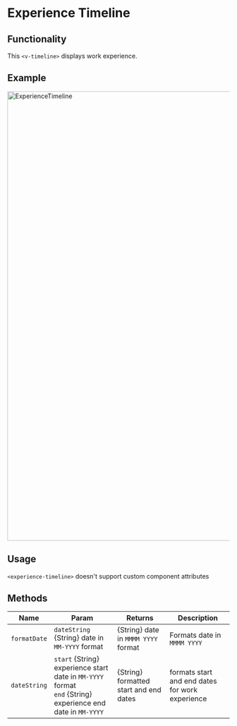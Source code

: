 # Experience Timeline

## Functionality
This `<v-timeline>` displays work experience.

## Example
<img width="1019" alt="ExperienceTimeline" src="https://user-images.githubusercontent.com/9166875/59568903-c2106980-9036-11e9-8684-27d8bc775b41.png">

## Usage
`<experience-timeline>` doesn't support custom component attributes


## Methods
| Name | Param | Returns | Description
| --- | --- | --- | ---
| `formatDate` | `dateString` {String} date in `MM-YYYY` format | {String} date in `MMMM YYYY` format | Formats date in `MMMM YYYY`
| `dateString` | `start` {String} experience start date in `MM-YYYY` format <br/> `end` {String} experience end date in `MM-YYYY` | {String} formatted start and end dates | formats start and end dates for work experience
